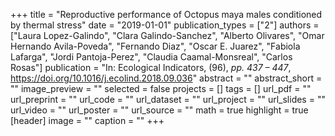 +++
title = "Reproductive performance of Octopus maya males conditioned by thermal stress"
date = "2019-01-01"
publication_types = ["2"]
authors = ["Laura Lopez-Galindo", "Clara Galindo-Sanchez", "Alberto Olivares", "Omar Hernando Avila-Poveda", "Fernando Diaz", "Oscar E. Juarez", "Fabiola Lafarga", "Jordi Pantoja-Perez", "Claudia Caamal-Monsreal", "Carlos Rosas"]
publication = "In: Ecological Indicators, (96), _pp. 437 – 447_, https://doi.org/10.1016/j.ecolind.2018.09.036"
abstract = ""
abstract_short = ""
image_preview = ""
selected = false
projects = []
tags = []
url_pdf = ""
url_preprint = ""
url_code = ""
url_dataset = ""
url_project = ""
url_slides = ""
url_video = ""
url_poster = ""
url_source = ""
math = true
highlight = true
[header]
image = ""
caption = ""
+++
